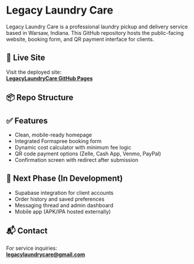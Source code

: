 # Legacy Laundry Care

Legacy Laundry Care is a professional laundry pickup and delivery service based in Warsaw, Indiana. This GitHub repository hosts the public-facing website, booking form, and QR payment interface for clients.

## 🔗 Live Site

Visit the deployed site:  
**[LegacyLaundryCare GitHub Pages](https://christinahban2017.github.io/LegacyLaundryCare/)**

## 📦 Repo Structure


## ✅ Features

- Clean, mobile-ready homepage
- Integrated Formspree booking form
- Dynamic cost calculator with minimum fee logic
- QR code payment options (Zelle, Cash App, Venmo, PayPal)
- Confirmation screen with redirect after submission

## 🚧 Next Phase (In Development)

- Supabase integration for client accounts
- Order history and saved preferences
- Messaging thread and admin dashboard
- Mobile app (APK/IPA hosted externally)

## 📬 Contact

For service inquiries:  
**legacylaundrycare@gmail.com**



